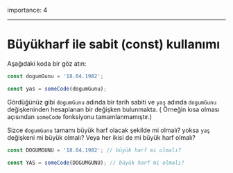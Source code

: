 importance: 4

---

# Büyükharf ile sabit (const) kullanımı

Aşağıdaki koda bir göz atın:

```js
const dogumGunu = '18.04.1982';

const yas = someCode(dogumGunu);
```

Gördüğünüz gibi `dogumGunu` adında bir tarih sabiti ve `yaş` adında `dogumGunu` değişkeninden hesaplanan bir değişken bulunmakta. ( Örneğin kısa olması açısından `someCode` fonksiyonu tamamlanmamıştır.)

Sizce `dogumGunu` tamamı büyük harf olacak şekilde mi olmalı? yoksa `yaş` değişkeni mi büyük olmalı? Veya her ikisi de mi büyük harf olmalı? 

```js
const DOGUMGUNU = '18.04.1982'; // büyük harf mi olmalı?

const YAS = someCode(DOGUMGUNU); // büyük harf mi olmalı?
```
